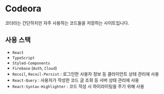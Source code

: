 # Codeora
코더라는 간단하지만 자주 사용하는 코드들을 저장하는 사이트입니다.

## 사용 스택
- `React`
- `TypeScript`
- `Styled-Components`
- `Firebase` (`Auth`, `Cloud`)
- `Recoil`, `Recoil-Persist` : 로그인한 사용자 정보 등 클라이언트 상태 관리에 사용
- `React-Query` : 사용자가 작성한 코드 글 조회 등 서버 상태 관리에 사용
- `React-Syntax-Highlighter` : 코드 작성 시 하이라이팅을 주기 위해 사용